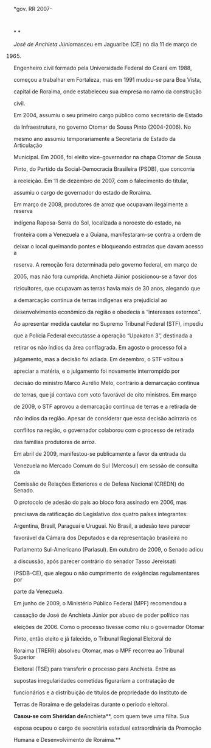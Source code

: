 

\*gov. RR 2007-



 



* *



*José de Anchieta Júnior*nasceu em Jaguaribe (CE) no dia 11 de março de

1965.



Engenheiro civil formado pela Universidade Federal do Ceará em 1988,

começou a trabalhar em Fortaleza, mas em 1991 mudou-se para Boa Vista,

capital de Roraima, onde estabeleceu sua empresa no ramo da construção

civil.



Em 2004, assumiu o seu primeiro cargo público como secretário de Estado

da Infraestrutura, no governo Otomar de Sousa Pinto (2004-2006). No

mesmo ano assumiu temporariamente a Secretaria de Estado da Articulação

Municipal. Em 2006, foi eleito vice-governador na chapa Otomar de Sousa

Pinto, do Partido da Social-Democracia Brasileira (PSDB), que concorria

à reeleição. Em 11 de dezembro de 2007, com o falecimento do titular,

assumiu o cargo de governador do estado de Roraima.



Em março de 2008, produtores de arroz que ocupavam ilegalmente a reserva

indígena Raposa-Serra do Sol, localizada a noroeste do estado, na

fronteira com a Venezuela e a Guiana, manifestaram-se contra a ordem de

deixar o local queimando pontes e bloqueando estradas que davam acesso à

reserva. A remoção fora determinada pelo governo federal, em março de

2005, mas não fora cumprida. Anchieta Júnior posicionou-se a favor dos

rizicultores, que ocupavam as terras havia mais de 30 anos, alegando que

a demarcação contínua de terras indígenas era prejudicial ao

desenvolvimento econômico da região e obedecia a “interesses externos”.

Ao apresentar medida cautelar no Supremo Tribunal Federal (STF), impediu

que a Polícia Federal executasse a operação “Upakaton 3”, destinada a

retirar os não índios da área conflagrada. Em agosto o processo foi a

julgamento, mas a decisão foi adiada. Em dezembro, o STF voltou a

apreciar a matéria, e o julgamento foi novamente interrompido por

decisão do ministro Marco Aurélio Melo, contrário à demarcação contínua

de terras, que já contava com voto favorável de oito ministros. Em março

de 2009, o STF aprovou a demarcação contínua de terras e a retirada de

não índios da região. Apesar de considerar que essa decisão acirraria os

conflitos na região, o governador colaborou com o processo de retirada

das famílias produtoras de arroz.



Em abril de 2009, manifestou-se publicamente a favor da entrada da

Venezuela no Mercado Comum do Sul (Mercosul) em sessão de consulta da

Comissão de Relações Exteriores e de Defesa Nacional (CREDN) do Senado.

O protocolo de adesão do país ao bloco fora assinado em 2006, mas

precisava da ratificação do Legislativo dos quatro países integrantes:

Argentina, Brasil, Paraguai e Uruguai. No Brasil, a adesão teve parecer

favorável da Câmara dos Deputados e da representação brasileira no

Parlamento Sul-Americano (Parlasul). Em outubro de 2009, o Senado adiou

a discussão, após parecer contrário do senador Tasso Jereissati

(PSDB-CE), que alegou o não cumprimento de exigências regulamentares por

parte da Venezuela.



Em junho de 2009, o Ministério Público Federal (MPF) recomendou a

cassação de José de Anchieta Júnior por abuso de poder político nas

eleições de 2006. Como o processo tivesse como réu o governador Otomar

Pinto, então eleito e já falecido, o Tribunal Regional Eleitoral de

Roraima (TRERR) absolveu Otomar, mas o MPF recorreu ao Tribunal Superior

Eleitoral (TSE) para transferir o processo para Anchieta. Entre as

supostas irregularidades cometidas figurariam a contratação de

funcionários e a distribuição de títulos de propriedade do Instituto de

Terras de Roraima e de geladeiras durante o período eleitoral.



**Casou-se com Shéridan de**Anchieta**, com quem teve uma filha. Sua

esposa ocupou o cargo de secretária estadual extraordinária da Promoção

Humana e Desenvolvimento de Roraima.**



 



 



